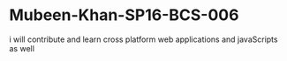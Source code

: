 # Mubeen-Khan-SP16-BCS-006
i will contribute and learn cross platform web applications and javaScripts as well
